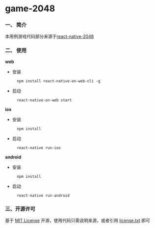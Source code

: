 # game-2048


### 一、 简介

本用例游戏代码部分来源于[react-native-2048](https://github.com/liuhong1happy/react-native-2048)

### 二、 使用

**web**

- 安装

        npm install react-native-on-web-cli -g

- 启动

        react-native-on-web start

**ios**

- 安装

        npm install

- 启动

        react-native run-ios

**android**

- 安装

        npm install

- 启动

        react-native run-android


### 三、开源许可
基于 [MIT License](http://zh.wikipedia.org/wiki/MIT_License) 开源，使用代码只需说明来源，或者引用 [license.txt](https://github.com/sofish/typo.css/blob/master/license.txt) 即可
